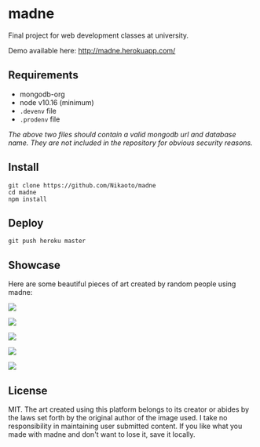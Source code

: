 # madne
Final project for web development classes at university.

Demo available here: http://madne.herokuapp.com/

## Requirements
- mongodb-org
- node v10.16 (minimum)
- `.devenv` file
- `.prodenv` file

_The above two files should contain a valid mongodb url and database name. They are not included in the repository for obvious security reasons._


## Install
```
git clone https://github.com/Nikaoto/madne
cd madne
npm install
```

## Deploy
```
git push heroku master
```

## Showcase
Here are some beautiful pieces of art created by random people using madne:

![](https://i.imgur.com/7iOuk4t.png)

![](https://i.imgur.com/8EwsGBF.png)

![](https://i.imgur.com/u8mIiQT.png)

![](https://i.imgur.com/LBn02EV.png)

![](https://i.imgur.com/eoKhu2X.png)

## License
MIT. The art created using this platform belongs to its creator or abides by the laws set forth by the original author of the image used. I take no responsibility in maintaining user submitted content. If you like what you made with madne and don't want to lose it, save it locally.

